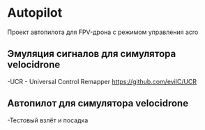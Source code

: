 # Autopilot
Проект автопилота для FPV-дрона с режимом управления acro   

## Эмуляция сигналов для симулятора velocidrone

-UCR - Universal Control Remapper
https://github.com/evilC/UCR

## Автопилот для симулятора velocidrone

-Тестовый взлёт и посадка
